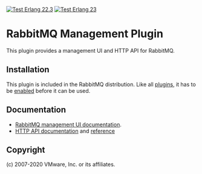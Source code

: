 [![Test Erlang 22.3](https://img.shields.io/github/workflow/status/rabbitmq/rabbitmq-management/Test%20-%20Erlang%2022.3/master?label=Erlang%2022.3)](https://github.com/rabbitmq/rabbitmq-management/actions?query=workflow%3A%22Test+-+Erlang+22.3%22+branch%3A%22master%22)
[![Test Erlang 23](https://img.shields.io/github/workflow/status/rabbitmq/rabbitmq-management/Test%20-%20Erlang%2021.3/master?label=Erlang%2023.0)](https://github.com/rabbitmq/rabbitmq-management/actions?query=workflow%3A%22Test+-+Erlang+23.0%22+branch%3A%22master%22)

# RabbitMQ Management Plugin

This plugin provides a management UI and HTTP API for RabbitMQ.

## Installation

This plugin is included in the RabbitMQ distribution. Like all [plugins](https://www.rabbitmq.com/plugins.html),
it has to be [enabled](https://www.rabbitmq.com/plugins.html#basics) before it can be used.


## Documentation

 * [RabbitMQ management UI documentation](https://www.rabbitmq.com/management.html).
 * [HTTP API documentation](https://www.rabbitmq.com/management.html#http-api) and [reference](https://raw.githack.com/rabbitmq/rabbitmq-management/rabbitmq_v3_6_9/priv/www/api/index.html)

## Copyright

(c) 2007-2020 VMware, Inc. or its affiliates.
